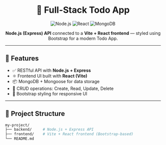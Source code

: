 <h1 align="center">
  📝 Full-Stack Todo App
</h1>

<p align="center">
  <img src="https://img.shields.io/badge/Node.js-API-green?logo=node.js" alt="Node.js" />
  <img src="https://img.shields.io/badge/React-Vite-blue?logo=react" alt="React" />
  <img src="https://img.shields.io/badge/MongoDB-Database-green?logo=mongodb" alt="MongoDB" />
</p>

<p align="center">
  <strong>Node.js (Express) API</strong> connected to a <strong>Vite + React frontend</strong> — styled using Bootstrap for a modern Todo App.
</p>

---

## 🚀 Features

<ul>
  <li>✅ RESTful API with <strong>Node.js + Express</strong></li>
  <li>⚛️ Frontend UI built with <strong>React (Vite)</strong></li>
  <li>📦 MongoDB + Mongoose for data storage</li>
  <li>🔄 CRUD operations: Create, Read, Update, Delete</li>
  <li>🧩 Bootstrap styling for responsive UI</li>
</ul>

---

## 📁 Project Structure

```bash
my-project/
├── backend/     # Node.js + Express API
├── frontend/    # Vite + React frontend (Bootstrap-based)
└── README.md
